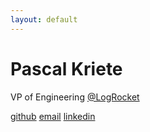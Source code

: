 ```yaml
---
layout: default
---
```

<div id="left">
<h1>Pascal Kriete</h1>

<p>
VP of Engineering <a href="https://logrocket.com">@LogRocket</a>
</p>
</div>
<div id="right">
<a href="https://github.com/pkriete">github</a>
<a href="#click-to-see" id="em">email</a>
<a href="https://www.linkedin.com/in/pkriete">linkedin</a>
</div>
